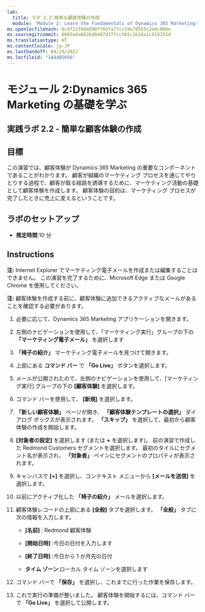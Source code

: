 ```yaml
---
lab:
  title: ラボ 2.2:簡単な顧客体験の作成
  module: 'Module 2: Learn the Fundamentals of Dynamics 365 Marketing'
ms.openlocfilehash: 6c9f21f684590ff84fa77cc19e70555c2e8c00be
ms.sourcegitcommit: 6065e6a662bd0407d37fcc565c1b2da1c916255d
ms.translationtype: HT
ms.contentlocale: ja-JP
ms.lasthandoff: 04/29/2022
ms.locfileid: "144405056"
---
```

<a name="module-2-learn-the-fundamentals-of-dynamics-365-marketing"></a>モジュール 2:Dynamics 365 Marketing の基礎を学ぶ
========================

## <a name="practice-lab-22---create-a-simple-customer-journey"></a>実践ラボ 2.2 - 簡単な顧客体験の作成

## <a name="objectives"></a>目標

この演習では、顧客体験が Dynamics 365 Marketing の重要なコンポーネントであることがわかります。 顧客が組織のマーケティング プロセスを通じてやりとりする過程で、顧客が取る経路を誘導するために、マーケティング活動の基礎として顧客体験を作成します。 顧客体験の目的は、マーケティング プロセスが完了したときに売上に変えるということです。

## <a name="lab-setup"></a>ラボのセットアップ

  - **推定時間**:10 分

## <a name="instructions"></a>Instructions

**注:**  Internet Explorer でマーケティング電子メールを作成または編集することはできません。 この演習を完了するために、Microsoft Edge または Google Chrome を使用してください。

**注:**  顧客体験を作成する前に、顧客体験に追加できるアクティブなメールがあることを確認する必要があります。 

1. 必要に応じて、Dynamics 365 Marketing アプリケーションを開きます。 

2. 左側のナビゲーションを使用して、「マーケティング実行」グループの下の **「マーケティング電子メール」** を選択します

3. **「椅子の紹介」** マーケティング電子メールを見つけて開きます。  

4. 上部にある **コマンド バー** で **「Go Live」** ボタンを選択します。 

5. メールが公開されたので、左側のナビゲーションを使用して、[マーケティング実行] グループの下の **[顧客体験]** を選択します。

6. コマンド バーを使用して、 **[新規]** を選択します。

7. **「新しい顧客体験」** ページが開き、 **「顧客体験テンプレートの選択」** ダイアログ ボックスが表示されます。 **「スキップ」** を選択して、最初から顧客体験の作成を開始します。

8. **[対象者の設定]** を選択します (または **+** を選択します)。 前の演習で作成した Redmond Customers セグメントを選択します。 最初のタイルにセグメント名が表示され、 **「対象者」** ペインにセグメントのプロパティが表示されます。

9. キャンバスで **[+]** を選択し、コンテキスト メニューから **[メールを送信]** を選択します。

10. 以前にアクティブ化した **「椅子の紹介」** メールを選択します。 

11. 顧客体験レコードの上部にある **[全般]** タブを選択します。 **「全般」** タブに次の情報を入力します。

    - **[名前]** : Redmond 顧客体験

    - **[開始日時]** :今日の日付を入力します

    - **[終了日時]** :今日から 1 か月先の日付

    - **タイム ゾーン**:ローカル タイム ゾーンを選択します 

12. コマンド バーで **「保存」** を選択し、これまでに行った作業を保存します。

13. これで実行の準備が整いました。 顧客体験を開始するには、コマンド バーで **「Go Live」** を選択して公開します。
